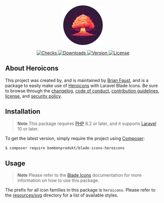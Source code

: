 <p align="center">
    <a href="https://bombenprodukt.com" target="_blank">
        <img src="https://raw.githubusercontent.com/BombenProdukt/assets/main/logo-text.svg" width="128" alt="BombenProdukt Logo" />
    </a>
</p>

<p align="center">
    <a href="https://github.com/faustbrian/blade-icons-heroicons/actions">
        <img src="https://badge.sh/github/check-runs/BombenProdukt/blade-icons-heroicons" alt="Checks" />
    </a>
    <a href="https://packagist.org/packages/bombenprodukt/blade-icons-heroicons">
        <img src="https://badge.sh/packagist/downloads/BombenProdukt/blade-icons-heroicons" alt="Downloads" />
    </a>
    <a href="https://packagist.org/packages/bombenprodukt/blade-icons-heroicons">
        <img src="https://badge.sh/packagist/version/BombenProdukt/blade-icons-heroicons" alt="Version" />
    </a>
    <a href="https://packagist.org/packages/bombenprodukt/blade-icons-heroicons">
        <img src="https://badge.sh/packagist/license/BombenProdukt/blade-icons-heroicons" alt="License" />
    </a>
</p>

## About Heroicons

This project was created by, and is maintained by [Brian Faust](https://github.com/faustbrian), and is a package to easily make use of [Heroicons](https://heroicons.com/) with Laravel Blade Icons. Be sure to browse through the [changelog](CHANGELOG.md), [code of conduct](.github/CODE_OF_CONDUCT.md), [contribution guidelines](.github/CONTRIBUTING.md), [license](LICENSE), and [security policy](.github/SECURITY.md).

## Installation

> **Note**
> This package requires [PHP](https://www.php.net/) 8.2 or later, and it supports [Laravel](https://laravel.com/) 10 or later.

To get the latest version, simply require the project using [Composer](https://getcomposer.org/):

```bash
$ composer require bombenprodukt/blade-icons-heroicons
```

## Usage

> **Note**
> Please refer to the [Blade Icons](https://github.com/faustbrian/blade-icons) documentation for more information on how to use this package.

The prefix for all icon families in this package is `heroicons`. Please refer to the [resources/svg](/resources/svg) directory for a list of available styles.
